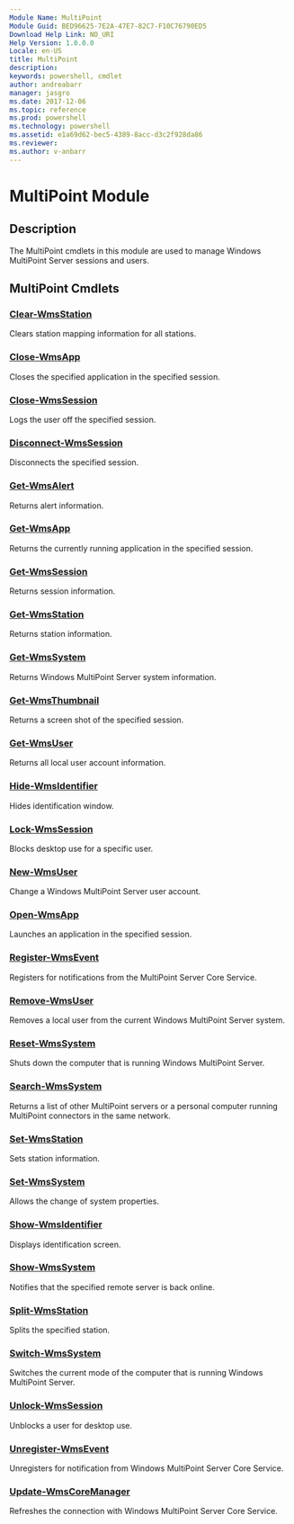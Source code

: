 ```yaml
---
Module Name: MultiPoint
Module Guid: BED96625-7E2A-47E7-82C7-F10C76790ED5
Download Help Link: NO_URI
Help Version: 1.0.0.0
Locale: en-US
title: MultiPoint
description: 
keywords: powershell, cmdlet
author: andreabarr
manager: jasgro
ms.date: 2017-12-06
ms.topic: reference
ms.prod: powershell
ms.technology: powershell
ms.assetid: e1a69d62-bec5-4389-8acc-d3c2f928da86
ms.reviewer:
ms.author: v-anbarr
---
```


# MultiPoint Module
## Description
The MultiPoint cmdlets in this module are used to manage Windows MultiPoint Server sessions and users.

## MultiPoint Cmdlets
### [Clear-WmsStation](./Clear-WmsStation.md)
Clears station mapping information for all stations.

### [Close-WmsApp](./Close-WmsApp.md)
Closes the specified application in the specified session.

### [Close-WmsSession](./Close-WmsSession.md)
Logs the user off the specified session.

### [Disconnect-WmsSession](./Disconnect-WmsSession.md)
Disconnects the specified session.

### [Get-WmsAlert](./Get-WmsAlert.md)
Returns alert information.

### [Get-WmsApp](./Get-WmsApp.md)
Returns the currently running application in the specified session.

### [Get-WmsSession](./Get-WmsSession.md)
Returns session information.

### [Get-WmsStation](./Get-WmsStation.md)
Returns station information.

### [Get-WmsSystem](./Get-WmsSystem.md)
Returns Windows MultiPoint Server system information.

### [Get-WmsThumbnail](./Get-WmsThumbnail.md)
Returns a screen shot of the specified session.

### [Get-WmsUser](./Get-WmsUser.md)
Returns all local user account information.

### [Hide-WmsIdentifier](./Hide-WmsIdentifier.md)
Hides identification window.

### [Lock-WmsSession](./Lock-WmsSession.md)
Blocks desktop use for a specific user.

### [New-WmsUser](./New-WmsUser.md)
Change a Windows MultiPoint Server user account.

### [Open-WmsApp](./Open-WmsApp.md)
Launches an application in the specified session.

### [Register-WmsEvent](./Register-WmsEvent.md)
Registers for notifications from the MultiPoint Server Core Service.

### [Remove-WmsUser](./Remove-WmsUser.md)
Removes a local user from the current Windows MultiPoint Server system.

### [Reset-WmsSystem](./Reset-WmsSystem.md)
Shuts down the computer that is running Windows MultiPoint Server.

### [Search-WmsSystem](./Search-WmsSystem.md)
Returns a list of other MultiPoint servers or a personal computer running MultiPoint connectors in the same network.

### [Set-WmsStation](./Set-WmsStation.md)
Sets station information.

### [Set-WmsSystem](./Set-WmsSystem.md)
Allows the change of system properties.

### [Show-WmsIdentifier](./Show-WmsIdentifier.md)
Displays identification screen.

### [Show-WmsSystem](./Show-WmsSystem.md)
Notifies that the specified remote server is back online.

### [Split-WmsStation](./Split-WmsStation.md)
Splits the specified station.

### [Switch-WmsSystem](./Switch-WmsSystem.md)
Switches the current mode of the computer that is running Windows MultiPoint Server.

### [Unlock-WmsSession](./Unlock-WmsSession.md)
Unblocks a user for desktop use.

### [Unregister-WmsEvent](./Unregister-WmsEvent.md)
Unregisters for notification from Windows MultiPoint Server Core Service.

### [Update-WmsCoreManager](./Update-WmsCoreManager.md)
Refreshes the connection with Windows MultiPoint Server Core Service.

